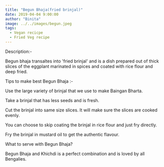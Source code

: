 ```yaml
---
title: "Begun Bhaja(fried brinjal)"
date: 2019-04-04 9:00:00
author: "Binita"
image: ../../images/begun.jpeg
tags:
  - Vegan recicpe
  - Fried Veg recipe
---
```


Description:-

Begun bhaja transaltes into 'fried brinjal' and is a dish prepared out of thick slices of the eggplant marinated in spices and coated with rice flour and deep fried.

Tips to make best Begun Bhaja :-

Use the large variety of brinjal that we use to make Baingan Bharta.

Take a brinjal that has less seeds and is fresh.

Cut the brinjal into same size slices. It will make sure the slices are cooked evenly.

You can choose to skip coating the brinjal in rice flour and just fry directly.

Fry the brinjal in mustard oil to get the authentic flavour.

What to serve with Begun Bhaja?

Begun Bhaja and Khichdi is a perfect combination and is loved by all Bengalies.

